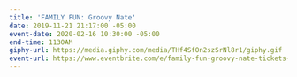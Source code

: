 ```yaml
---
title: 'FAMILY FUN: Groovy Nate'
date: 2019-11-21 21:17:00 -05:00
event-date: 2020-02-16 10:30:00 -05:00
end-time: 1130AM
giphy-url: https://media.giphy.com/media/THf4SfOn2szSrNl8r1/giphy.gif
event-url: https://www.eventbrite.com/e/family-fun-groovy-nate-tickets-83288495131
---
```


